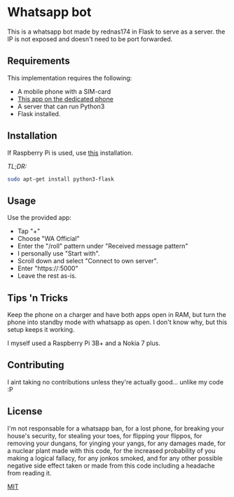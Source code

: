 # Whatsapp bot

This is a whatsapp bot made by rednas174 in Flask to serve as a server.
the IP is not exposed and doesn't need to be port forwarded.


## Requirements

This implementation requires the following:
- A mobile phone with a SIM-card
- [This app on the dedicated phone](https://play.google.com/store/apps/details?id=com.pransuinc.autoreply)
- A server that can run Python3
- Flask installed.


## Installation

If Raspberry Pi is used, use [this](https://towardsdatascience.com/python-webserver-with-flask-and-raspberry-pi-398423cc6f5d) installation.

*TL;DR:*
```bash
sudo apt-get install python3-flask
```

## Usage

Use the provided app:

- Tap "+"
- Choose "WA Official"
- Enter the "/roll" pattern under "Received message pattern"
- I personally use "Start with".
- Scroll down and select "Connect to own server".
- Enter "https://<your ip here>:5000"
- Leave the rest as-is.

## Tips 'n Tricks

Keep the phone on a charger and have both apps open in RAM, but turn the phone into standby mode with whatsapp as open.
I don't know why, but this setup keeps it working.

I myself used a Raspberry Pi 3B+ and a Nokia 7 plus.


## Contributing

I aint taking no contributions unless they're actually good... unlike my code :P



## License

I'm not responsable for a whatsapp ban, for a lost phone, for breaking your house's security, for stealing your toes, for flipping your flippos, for removing your dungans, for yinging your yangs, for any damages made, for a nuclear plant made with this code, for the increased probability of you making a logical fallacy, for any jonkos smoked, and for any other possible negative side effect taken or made from this code including a headache from reading it.

[MIT](https://choosealicense.com/licenses/mit/)